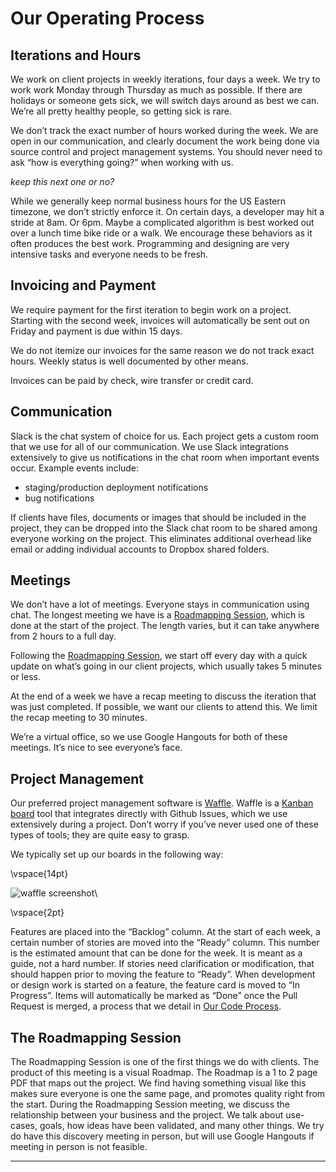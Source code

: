 # Our Operating Process

## Iterations and Hours
We work on client projects in weekly iterations, four days a week. We try to work work Monday through Thursday as much as possible. If there are holidays or someone gets sick, we will switch days around as best we can. We’re all pretty healthy people, so getting sick is rare.

We don’t track the exact number of hours worked during the week. We are open in our communication, and clearly document the work being done via source control and project management systems. You should never need to ask “how is everything going?” when working with us.

_keep this next one or no?_

While we generally keep normal business hours for the US Eastern timezone, we don’t strictly enforce it. On certain days, a developer may hit a stride at 8am. Or 6pm. Maybe a complicated algorithm is best worked out over a lunch time bike ride or a walk. We encourage these behaviors as it often produces the best work. Programming and designing are very intensive tasks and everyone needs to be fresh.

## Invoicing and Payment
We require payment for the first iteration to begin work on a project. Starting with the second week, invoices will automatically be sent out on Friday and payment is due within 15 days.

We do not itemize our invoices for the same reason we do not track exact hours. Weekly status is well documented by other means.

Invoices can be paid by check, wire transfer or credit card. 

## Communication
Slack is the chat system of choice for us. Each project gets a custom room that we use for all of our communication. We use Slack integrations extensively to give us notifications in the chat room when important events occur. Example events include:

- staging/production deployment notifications
- bug notifications

If clients have files, documents or images that should be included in the project, they can be dropped into the Slack chat room to be shared among everyone working on the project. This eliminates additional overhead like email or adding individual accounts to Dropbox shared folders.

## Meetings

We don’t have a lot of meetings. Everyone stays in communication using chat. The longest meeting we have is a [Roadmapping Session](#the-roadmapping-session), which is done at the start of the project. The length varies, but it can take anywhere from 2 hours to a full day.

Following the [Roadmapping Session](#the-roadmapping-session), we start off every day with a quick update on what’s going in our client projects, which usually takes 5 minutes or less.

At the end of a week we have a recap meeting to discuss the iteration that was just completed. If possible, we want our clients to attend this. We limit the recap meeting to 30 minutes.

We’re a virtual office, so we use Google Hangouts for both of these meetings. It’s nice to see everyone’s face.

## Project Management

Our preferred project management software is [Waffle](http://waffle.io). Waffle is a [Kanban board](http://en.wikipedia.org/wiki/Kanban_board) tool that integrates directly with Github Issues, which we use extensively during a project. Don’t worry if you’ve never used one of these types of tools; they are quite easy to grasp.

We typically set up our boards in the following way:

\vspace{14pt}

![waffle screenshot](http://echobind.s3.amazonaws.com/waffle.png)\

\vspace{2pt}

Features are placed into the “Backlog” column. At the start of each week, a certain number of stories are moved into the “Ready” column. This number is the estimated amount that can be done for the week. It is meant as a guide, not a hard number. If stories need clarification or modification, that should happen prior to moving the feature to “Ready”. When development or design work is started on a feature, the feature card is moved to “In Progress”. Items will automatically be marked as “Done” once the Pull Request is merged, a process that we detail in [Our Code Process](#our-code-process).

## The Roadmapping Session

The Roadmapping Session is one of the first things we do with clients. The product of this meeting is a visual Roadmap. The Roadmap is a 1 to 2 page PDF that maps out the project. We find having something visual like this makes sure everyone is one the same page, and promotes quality right from the start. During the Roadmapping Session meeting, we discuss the relationship between your business and the project. We talk about use-cases, goals, how ideas have been validated, and many other things. We try do have this discovery meeting in person, but will use Google Hangouts if meeting in person is not feasible.

---